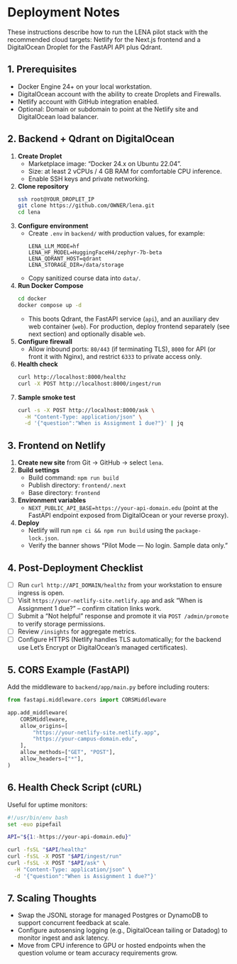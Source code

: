 # Deployment Notes

These instructions describe how to run the LENA pilot stack with the recommended cloud targets: Netlify for the Next.js frontend and a DigitalOcean Droplet for the FastAPI API plus Qdrant.

## 1. Prerequisites

- Docker Engine 24+ on your local workstation.
- DigitalOcean account with the ability to create Droplets and Firewalls.
- Netlify account with GitHub integration enabled.
- Optional: Domain or subdomain to point at the Netlify site and DigitalOcean load balancer.

## 2. Backend + Qdrant on DigitalOcean

1. **Create Droplet**
   - Marketplace image: “Docker 24.x on Ubuntu 22.04”.
   - Size: at least 2 vCPUs / 4 GB RAM for comfortable CPU inference.
   - Enable SSH keys and private networking.
2. **Clone repository**
   ```bash
   ssh root@YOUR_DROPLET_IP
   git clone https://github.com/OWNER/lena.git
   cd lena
   ```
3. **Configure environment**
   - Create `.env` in `backend/` with production values, for example:
     ```env
     LENA_LLM_MODE=hf
     LENA_HF_MODEL=HuggingFaceH4/zephyr-7b-beta
     LENA_QDRANT_HOST=qdrant
     LENA_STORAGE_DIR=/data/storage
     ```
   - Copy sanitized course data into `data/`.
4. **Run Docker Compose**
   ```bash
   cd docker
   docker compose up -d
   ```
   - This boots Qdrant, the FastAPI service (`api`), and an auxiliary dev web container (`web`). For production, deploy frontend separately (see next section) and optionally disable `web`.
5. **Configure firewall**
   - Allow inbound ports: `80/443` (if terminating TLS), `8000` for API (or front it with Nginx), and restrict `6333` to private access only.
6. **Health check**
   ```bash
   curl http://localhost:8000/healthz
   curl -X POST http://localhost:8000/ingest/run
   ```
7. **Sample smoke test**
   ```bash
   curl -s -X POST http://localhost:8000/ask \
     -H "Content-Type: application/json" \
     -d '{"question":"When is Assignment 1 due?"}' | jq
   ```

## 3. Frontend on Netlify

1. **Create new site** from Git → GitHub → select `lena`.
2. **Build settings**
   - Build command: `npm run build`
   - Publish directory: `frontend/.next`
   - Base directory: `frontend`
3. **Environment variables**
   - `NEXT_PUBLIC_API_BASE=https://your-api-domain.edu` (point at the FastAPI endpoint exposed from DigitalOcean or your reverse proxy).
4. **Deploy**
   - Netlify will run `npm ci && npm run build` using the `package-lock.json`.
   - Verify the banner shows “Pilot Mode — No login. Sample data only.”

## 4. Post-Deployment Checklist

- [ ] Run `curl http://API_DOMAIN/healthz` from your workstation to ensure ingress is open.
- [ ] Visit `https://your-netlify-site.netlify.app` and ask “When is Assignment 1 due?” – confirm citation links work.
- [ ] Submit a “Not helpful” response and promote it via `POST /admin/promote` to verify storage permissions.
- [ ] Review `/insights` for aggregate metrics.
- [ ] Configure HTTPS (Netlify handles TLS automatically; for the backend use Let’s Encrypt or DigitalOcean’s managed certificates).

## 5. CORS Example (FastAPI)

Add the middleware to `backend/app/main.py` before including routers:

```python
from fastapi.middleware.cors import CORSMiddleware

app.add_middleware(
    CORSMiddleware,
    allow_origins=[
        "https://your-netlify-site.netlify.app",
        "https://your-campus-domain.edu",
    ],
    allow_methods=["GET", "POST"],
    allow_headers=["*"],
)
```

## 6. Health Check Script (cURL)

Useful for uptime monitors:

```bash
#!/usr/bin/env bash
set -euo pipefail

API="${1:-https://your-api-domain.edu}"

curl -fsSL "$API/healthz"
curl -fsSL -X POST "$API/ingest/run"
curl -fsSL -X POST "$API/ask" \
  -H "Content-Type: application/json" \
  -d '{"question":"When is Assignment 1 due?"}'
```

## 7. Scaling Thoughts

- Swap the JSONL storage for managed Postgres or DynamoDB to support concurrent feedback at scale.
- Configure autosensing logging (e.g., DigitalOcean tailing or Datadog) to monitor ingest and ask latency.
- Move from CPU inference to GPU or hosted endpoints when the question volume or team accuracy requirements grow.
